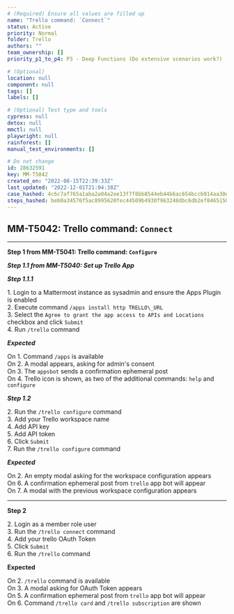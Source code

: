 ```yaml
---
# (Required) Ensure all values are filled up
name: "Trello command: `Connect`"
status: Active
priority: Normal
folder: Trello
authors: ""
team_ownership: []
priority_p1_to_p4: P3 - Deep Functions (Do extensive scenarios work?)

# (Optional)
location: null
component: null
tags: []
labels: []

# (Optional) Test type and tools
cypress: null
detox: null
mmctl: null
playwright: null
rainforest: []
manual_test_environments: []

# Do not change
id: 28632591
key: MM-T5042
created_on: "2022-08-15T22:39:33Z"
last_updated: "2022-12-01T21:04:38Z"
case_hashed: 4c6c7af765a1aba2a04a2ee13f7f8bb8544eb44b6ac654bccb914aa30e0775ae5e99ad5dcc170f824a075987a61bc6b1
steps_hashed: beb0a34576f5ac8995620fec44509b4930f963248dbc6db2ef84651505f07323948c05f06a571244e9aae3fbfaebc390
---
```


<!-- (Auto-generated) Based on frontmatter's "key" and "name" -->

## MM-T5042: Trello command: `Connect`

---

**Step 1 from MM-T5041: Trello command: `Configure`**

<!-- (Auto-generated) Note: Steps 1.1 to 1.2 should not be updated here. Instead, modify directly to the referenced MM-T5041 test case. -->

_**Step 1.1 from MM-T5040: Set up Trello App**_

<!-- (Auto-generated) Note: Step 1.1.1 should not be updated here. Instead, modify directly to the referenced MM-T5040 test case. -->

_**Step 1.1.1**_

1\. Login to a Mattermost instance as sysadmin and ensure the Apps Plugin is enabled\
2\. Execute command `/apps install http TRELLO\_URL`\
3\. Select the `Agree to grant the app access to APIs and Locations` checkbox and click `Submit`\
4\. Run `/trello` command

_**Expected**_

On 1. Command `/apps` is available\
On 2. A modal appears, asking for admin's consent\
On 3. The `appsbot` sends a confirmation ephemeral post\
On 4. Trello icon is shown, as two of the additional commands: `help` and `configure`

_**Step 1.2**_

2\. Run the `/trello configure` command\
3\. Add your Trello workspace name\
4\. Add API key\
5\. Add API token\
6\. Click `Submit`\
7\. Run the `/trello configure` command

_**Expected**_

On 2. An empty modal asking for the workspace configuration appears\
On 6. A confirmation ephemeral post from `trello` app bot will appear\
On 7. A modal with the previous workspace configuration appears

---

**Step 2**

2\. Login as a member role user\
3\. Run the `/trello connect` command\
4\. Add your trello OAuth Token\
5\. Click `Submit`\
6\. Run the `/trello` command

**Expected**

On 2. `/trello` command is available\
On 3. A modal asking for OAuth Token appears\
On 5. A confirmation ephemeral post from `trello` app bot will appear\
On 6. Command `/trello card` and `/trello subscription` are shown
